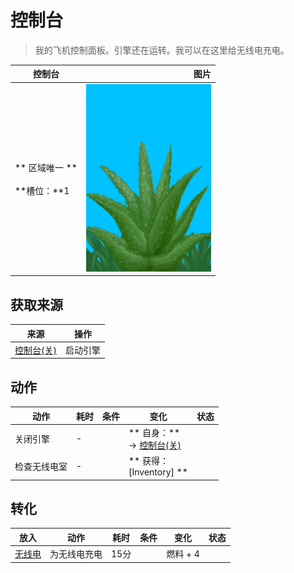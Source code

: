 # 控制台  
> 我的飞机控制面板。引擎还在运转。我可以在这里给无线电充电。  
  
  控制台  |   图片   
 ----  |  ----:   
 ** 区域唯一 **<br><br>**槽位：**1  |  <img decoding="async" src="Sprite/AloeVera.png" href="a.md" style="max-width:300px;max-height:300px;">   
  
## 获取来源  
来源  |  操作  
----  |  ----  
[控制台(关)](ControlPanelOff.md)  |  启动引擎  
## 动作  
动作  |  耗时  |  条件  |  变化  |  状态  
----  |  ----  |  ----  |  ----  |  ----  
关闭引擎<br>  |  -  |    |  ** 自身：**<br>→ [控制台(关)](ControlPanelOff.md)  |    
检查无线电室<br>  |  -  |    |  ** 获得： **<br>** [Inventory] **<br>  |    
## 转化  
放入  |  动作  |  耗时  |  条件  |  变化  |  状态  
----  |  ----  |  ----  |  ----  |  ----  |  ----  
[无线电](Radio.md)  |  为无线电充电  |  15分  |    |  燃料 + 4  |    


<script>document.title="控制台 - 卡牌生存百科 Card Survival Wiki";</script>